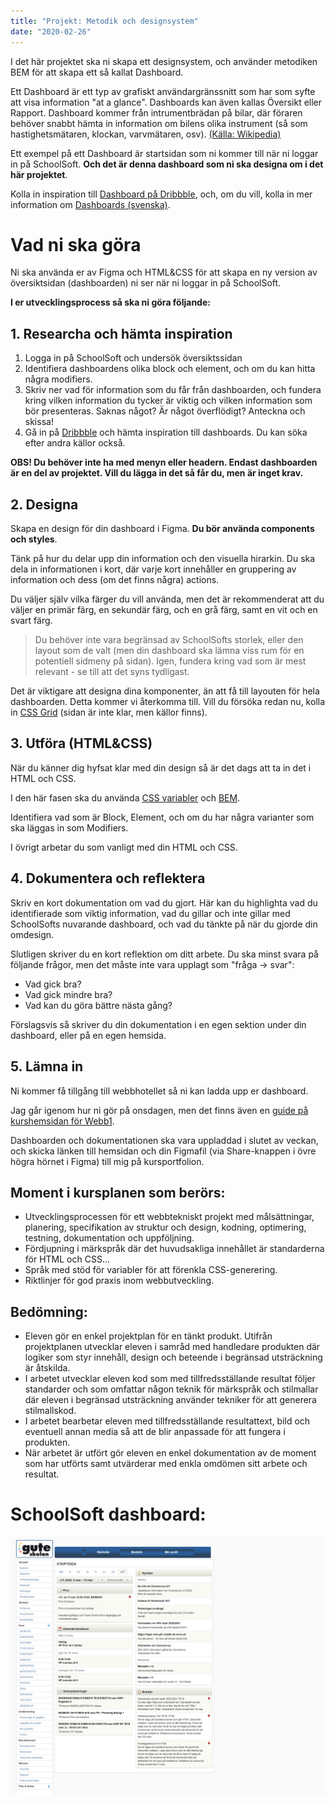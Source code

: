 ```yaml
---
title: "Projekt: Metodik och designsystem"
date: "2020-02-26"
---
```


<!--

Really want a semi-small project where they create a mini-site and uses the following techniques:

- CSS custom variables
- BEM
- Color system

Project: Create sales cards
Have that as a mini-project?

Lesson 1: Intro to CSS custom variables + some laborations
Lesson 2: Laborations
Lesson 3: Intro to BEM + custom variables

-->

<!--
TODO: Dashboard
Inspiration
Utförande
SchoolSoft startsida
-->

I det här projektet ska ni skapa ett designsystem, och använder metodiken BEM för att skapa ett så kallat Dashboard.

Ett Dashboard är ett typ av grafiskt användargränssnitt som har som syfte att visa information "at a glance". Dashboards kan även kallas Översikt eller Rapport. Dashboard kommer från intrumentbrädan på bilar, där föraren behöver snabbt hämta in information om bilens olika instrument (så som hastighetsmätaren, klockan, varvmätaren, osv). [(Källa: Wikipedia)](https://en.wikipedia.org/wiki/Dashboard_(business))

Ett exempel på ett Dashboard är startsidan som ni kommer till när ni loggar in på SchoolSoft. **Och det är denna dashboard som ni ska designa om i det här projektet**.

Kolla in inspiration till [Dashboard på Dribbble](https://dribbble.com/tags/dashboard), och, om du vill, kolla in mer information om [Dashboards (svenska)](https://www.metamatrix.se/vad-ar-en-dashboard/).

# Vad ni ska göra
Ni ska använda er av Figma och HTML&CSS för att skapa en ny version av översiktsidan (dashboarden) ni ser när ni loggar in på SchoolSoft.

**I er utvecklingsprocess så ska ni göra följande:**

## 1. Researcha och hämta inspiration

1. Logga in på SchoolSoft och undersök översiktssidan
2. Identifiera dashboardens olika block och element, och om du kan hitta några modifiers.
3. Skriv ner vad för information som du får från dashboarden, och fundera kring vilken information du tycker är viktig och vilken information som bör presenteras. Saknas något? Är något överflödigt? Anteckna och skissa!
4. Gå in på [Dribbble](https://dribbble.com/tags/dashboard) och hämta inspiration till dashboards. Du kan söka efter andra källor också.


**OBS! Du behöver inte ha med menyn eller headern. Endast dashboarden är en del av projektet. Vill du lägga in det så får du, men är inget krav.**

## 2. Designa
Skapa en design för din dashboard i Figma. **Du bör använda components och styles**.

Tänk på hur du delar upp din information och den visuella hirarkin. Du ska dela in informationen i kort, där varje kort innehåller en gruppering av information och dess (om det finns några) actions.

Du väljer själv vilka färger du vill använda, men det är rekommenderat att du väljer en primär färg, en sekundär färg, och en grå färg, samt en vit och en svart färg.

> Du behöver inte vara begränsad av SchoolSofts storlek, eller den layout som de valt (men din dashboard ska lämna viss rum för en potentiell sidmeny på sidan). Igen, fundera kring vad som är mest relevant - se till att det syns tydligast.

Det är viktigare att designa dina komponenter, än att få till layouten för hela dashboarden. Detta kommer vi återkomma till. Vill du försöka redan nu, kolla in [CSS Grid](https://guteteknik.netlify.com/webb2/cssgrid) (sidan är inte klar, men källor finns).

## 3. Utföra (HTML&CSS)
När du känner dig hyfsat klar med din design så är det dags att ta in det i HTML och CSS.

I den här fasen ska du använda [CSS variabler](https://guteteknik.netlify.com/webb2/csskoncept) och [BEM](https://guteteknik.netlify.com/webb2/bem/).

Identifiera vad som är Block, Element, och om du har några varianter som ska läggas in som Modifiers.

I övrigt arbetar du som vanligt med din HTML och CSS.

## 4. Dokumentera och reflektera
Skriv en kort dokumentation om vad du gjort. Här kan du highlighta vad du identifierade som viktig information, vad du gillar och inte gillar med SchoolSofts nuvarande dashboard, och vad du tänkte på när du gjorde din omdesign.

Slutligen skriver du en kort reflektion om ditt arbete. Du ska minst svara på följande frågor, men det måste inte vara upplagt som "fråga -> svar":
- Vad gick bra?
- Vad gick mindre bra?
- Vad kan du göra bättre nästa gång?

Förslagsvis så skriver du din dokumentation i en egen sektion under din dashboard, eller på en egen hemsida.

## 5. Lämna in
Ni kommer få tillgång till webbhotellet så ni kan ladda upp er dashboard.

Jag går igenom hur ni gör på onsdagen, men det finns även en [guide på kurshemsidan för Webb1](https://guteteknik.netlify.com/webb1/slides/other/ftp).

Dashboarden och dokumentationen ska vara uppladdad i slutet av veckan, och skicka länken till hemsidan och din Figmafil (via Share-knappen i övre högra hörnet i Figma) till mig på kursportfolion.

## Moment i kursplanen som berörs:

- Utvecklingsprocessen för ett webbtekniskt projekt med målsättningar, planering, specifikation av struktur och design, kodning, optimering, testning, dokumentation och uppföljning.
- Fördjupning i märkspråk där det huvudsakliga innehållet är standarderna för HTML och CSS...
- Språk med stöd för variabler för att förenkla CSS-generering.
- Riktlinjer för god praxis inom webbutveckling.

## Bedömning:

- Eleven gör en enkel projektplan för en tänkt produkt. Utifrån projektplanen utvecklar eleven i samråd med handledare produkten där logiker som styr innehåll, design och beteende i begränsad utsträckning är åtskilda.
-  I arbetet utvecklar eleven kod som med tillfredsställande resultat följer standarder och som omfattar någon teknik för märkspråk och stilmallar där eleven i begränsad utsträckning använder tekniker för att generera stilmallskod.
-  I arbetet bearbetar eleven med tillfredsställande resultattext, bild och eventuell annan media så att de blir anpassade för att fungera i produkten.
- När arbetet är utfört gör eleven en enkel dokumentation av de moment som har utförts samt utvärderar med enkla omdömen sitt arbete och resultat.

# SchoolSoft dashboard:

![SchoolSoft Dashboard](schoolsoft_dashboard.png)